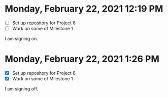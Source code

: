 # Monday, February 22, 2021 12:19 PM

- [ ] Set up repository for Project 8
- [ ] Work on some of Milestone 1

I am signing on.

# Monday, February 22, 2021 1:26 PM

- [x] Set up repository for Project 8
- [x] Work on some of Milestone 1

I am signing off.
